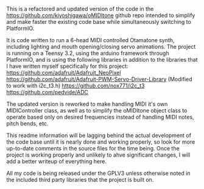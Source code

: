 This is a refactored and updated version of the code in the https://github.com/kiyoshigawa/oMIDItone github repo intended to simplify and make faster the existing code base while simultaneously switching to PlatformIO.

It is code written to run a 6-head MIDI controlled Otamatone synth, including lighting and mouth opening/closing servo animations. The project is running on a Teensy 3.2, using the arduino framework through PlatformIO, and is using the following libraries in addition to the libraries that I have written myself specifically for this project:
https://github.com/adafruit/Adafruit_NeoPixel 
https://github.com/adafruit/Adafruit-PWM-Servo-Driver-Library (Modified to work with i2c_t3.h)
https://github.com/nox771/i2c_t3
https://github.com/pedvide/ADC


The updated version is reworked to make handling MIDI it's own MIDIController class, as well as to simplify the oMIDItone object class to operate based only on desired frequencies instead of handling MIDI notes, pitch bends, etc.

This readme information will be lagging behind the actual development of the code base until it is nearly done and working properly, so look for more up-to-date comments in the source files for the time being. Once the project is working properly and unlikely to ahve significant changes, I will add a better writeup of everything here.

All my code is being released under the GPLV3 unless otherwise noted in the included third party libraries that the project is built on.